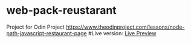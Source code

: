 # web-pack-reustarant
Project for Odin Project
https://www.theodinproject.com/lessons/node-path-javascript-restaurant-page
#Live version:
[Live Preview](https://francisrjs.github.io/the-odin-project-course/webpack/restaurant-project/dist/)
